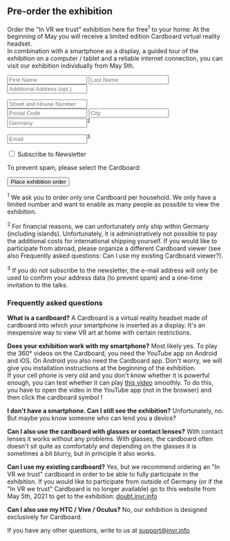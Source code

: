 ## Pre-order the exhibition

Order the "In VR we trust" exhibition here for free<sup>1</sup> to your home: At the beginning of May you will receive a limited edition Cardboard virtual reality headset.  
In combination with a smartphone as a display, a guided tour of the exhibition on a computer / tablet and a reliable internet connection, you can visit our exhibition individually from May 5th.

 <form action="https://data.invr.info/users" method="PUT" name="order" id="orderForm">
    <p>
      <input type="text" name="firstname" id="firstname" placeholder="First Name" class="half" required>
      <input type="text" name="lastname" id="lastname" placeholder="Last Name" class="half" required><br>
      <input type="text" name="additionalAddress" id="additionalAddress" placeholder="Additional Address (opt.)" class="full">
    </p>
    <p>
      <input type="text" name="streetAndHouseNumber" id="streetAndHouseNumber" placeholder="Street and House Number" class="full" required><br>
      <input type="text" name="postalCode" id="postalCode" placeholder="Postal Code" pattern="[0-9]{5}" class="half" required>
      <input type="text" name="city" id="city" placeholder="City" class="half" required><br>
      <input type="text" name="country" id="country" placeholder="Germany" class="full readonly" readonly><sup>2</sup>
    </p>
    <p>
      <input type="email" name="email" id="email" placeholder="Email" class="full" required><sup>3</sup>
    </p>
    <p>
      <input type="checkbox" name="newsletter" id="newsletter">
      <label for="newsletter">Subscribe to Newsletter</label>
    </p>
    <div id="ham">
    	<p>To prevent spam, please select the Cardboard:</p>
    </div>
   <input type="submit" id="orderSubmit" value="Place exhibition order">
</form>	

<span class="orderMsgs sd-nop md-orderok"></span>
<span class="orderMsgs sd-nop md-ordererror"></span><span class="orderMsgs sd-nop" id="orderResponse"></span>

<div class="footnotes">
<p><sup>1</sup> We ask you to order only one Cardboard per household. We only have a limited number and want to enable as many people as possible to view the exhibition.</p>

<p><sup>2</sup> For financial reasons, we can unfortunately only ship within Germany (including islands). Unfortunately, it is administratively not possible to pay the additional costs for international shipping yourself. If you would like to participate from abroad, please organize a different Cardboard viewer (see also Frequently asked questions: Can I use my existing Cardboard viewer?).</p>

<p><sup>3</sup> If you do not subscribe to the newsletter, the e-mail address will only be used to confirm your address data (to prevent spam) and a one-time invitation to the talks.</p>
</div>

### Frequently asked questions

**What is a cardboard?**
A Cardboard is a virtual reality headset made of cardboard into which your smartphone is inserted as a display. It's an inexpensive way to view VR art at home with certain restrictions.

**Does your exhibition work with my smartphone?**
Most likely yes. To play the 360° videos on the Cardboard, you need the YouTube app on Android and iOS. On Android you also need the Cardboard app. Don't worry, we will give you installation instructions at the beginning of the exhibition.  
If your cell phone is very old and you don't know whether it is powerful enough, you can test whether it can play [this video](https://youtu.be/XPhmpfiWEEw) smoothly. To do this, you have to open the video in the YouTube app (not in the browser) and then click the cardboard symbol <object data="./graphics/google-cardboard.svg" type="image/svg+xml" width="24" height="13">
</object> !

**I don't have a smartphone. Can I still see the exhibition?**
Unfortunately, no. But maybe you know someone who can lend you a device?

**Can I also use the cardboard with glasses or contact lenses?**
With contact lenses it works without any problems. With glasses, the cardboard often doesn't sit quite as comfortably and depending on the glasses it is sometimes a bit blurry, but in principle it also works.

**Can I use my existing cardboard?**
Yes, but we recommend ordering an "In VR we trust" cardboard in order to be able to fully participate in the exhibition.
If you would like to participate from outside of Germany (or if the "In VR we trust" Cardboard is no longer available) go to this website from May 5th, 2021 to get to the exhibition: [doubt.invr.info](https://doubt.invr.info)

**Can I also use my HTC / Vive / Oculus?**
No, our exhibition is designed exclusively for Cardboard.

If you have any other questions, write to us at [support@invr.info](mailto:support@invr.info)
